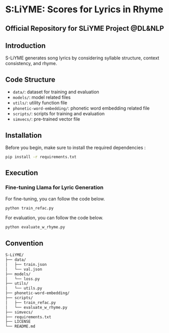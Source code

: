 # S:LiYME: Scores for Lyrics in Rhyme
Official Repository for SLiYME Project @DL&amp;NLP
---
## Introduction
S-LiYME generates song lyrics by considering syllable structure, context consistency, and rhyme.

## Code Structure
- `data/`: dataset for training and evaluation
- `models/`: model related files
- `utils/`: utility function file
- `phonetic-word-embedding/`: phonetic word embedding related file
- `scripts/`: scripts for training and evaluation
- `simvecs/`: pre-trained vector file

## Installation
Before you begin, make sure to install the required dependencies :
```bash
pip install -r requirements.txt 
```

## Execution
### Fine-tuning Llama for Lyric Generation 
For fine-tuning, you can follow the code below. 
```bash
python train_refac.py 
```


For evaluation, you can follow the code below.
```bash
python evaluate_w_rhyme.py
```

## Convention
```bash
S-LiYME/
├── data/
│   ├── train.json
│   └── val.json
├── models/
│   └── loss.py
├── utils/
│   └── utils.py
├── phonetic-word-embedding/
├── scripts/
│   ├── train_refac.py
│   └── evaluate_w_rhyme.py
├── simvecs/
├── requirements.txt
├── LICENSE
└── README.md
```
